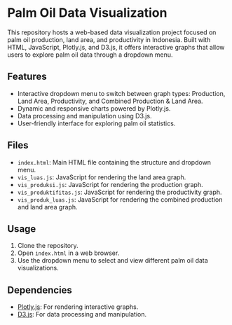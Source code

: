 
# Palm Oil Data Visualization

This repository hosts a web-based data visualization project focused on palm oil production, land area, and productivity in Indonesia. Built with HTML, JavaScript, Plotly.js, and D3.js, it offers interactive graphs that allow users to explore palm oil data through a dropdown menu.

## Features
- Interactive dropdown menu to switch between graph types: Production, Land Area, Productivity, and Combined Production & Land Area.
- Dynamic and responsive charts powered by Plotly.js.
- Data processing and manipulation using D3.js.
- User-friendly interface for exploring palm oil statistics.

## Files
- `index.html`: Main HTML file containing the structure and dropdown menu.
- `vis_luas.js`: JavaScript for rendering the land area graph.
- `vis_produksi.js`: JavaScript for rendering the production graph.
- `vis_produktifitas.js`: JavaScript for rendering the productivity graph.
- `vis_produk_luas.js`: JavaScript for rendering the combined production and land area graph.

## Usage
1. Clone the repository.
2. Open `index.html` in a web browser.
3. Use the dropdown menu to select and view different palm oil data visualizations.

## Dependencies
- [Plotly.js](https://plotly.com/javascript/): For rendering interactive graphs.
- [D3.js](https://d3js.org/): For data processing and manipulation.
